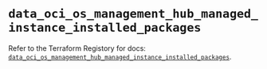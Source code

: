 # `data_oci_os_management_hub_managed_instance_installed_packages`

Refer to the Terraform Registory for docs: [`data_oci_os_management_hub_managed_instance_installed_packages`](https://registry.terraform.io/providers/oracle/oci/6.18.0/docs/data-sources/os_management_hub_managed_instance_installed_packages).

